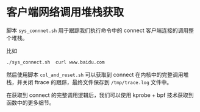 # 客户端网络调用堆栈获取

脚本 `sys_connnet.sh` 用于跟踪我们执行命令中的 connect 客户端连接的调用整个堆栈。

比如

```bash
./sys_connect.sh  curl www.baidu.com
```

然后使用脚本 `col_and_reset.sh` 可以获取到 connect 在内核中的完整调用堆栈，并关闭 ftrace 的跟踪，最终文件保存到 `/tmp/trace.log` 文件中。



在获取到 connect 的完整调用逻辑后，我们可以使用 kprobe + bpf 技术获取到函数中的更多细节。